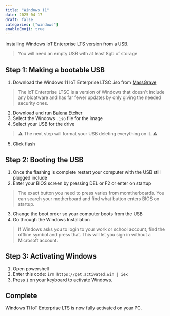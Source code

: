 ```yaml
---
title: "Windows 11"
date: 2025-04-17
draft: false
categories: ["windows"]
enableEmoji: true
---
```


Installing Windows IoT Enterprise LTS version from a USB.
> You will need an empty USB with at least 8gb of storage
## Step 1: Making a bootable USB

1. Download the Windows 11 IoT Enterprise LTSC .iso from [MassGrave](https://drive.massgrave.dev/en-us_windows_11_iot_enterprise_ltsc_2024_x64_dvd_f6b14814.iso)
> The IoT Enterprise LTSC is a version of Windows that doesn't include any bloatware and has far fewer updates by only giving the needed security ones.
2. Download and run [Balena Etcher](https://etcher.balena.io/)
3. Select the Windows ```.iso``` file for the image
4. Select your USB for the drive

> ⚠️ The next step will format your USB deleting everything on it. ⚠️
5. Click flash

## Step 2: Booting the USB
1. Once the flashing is complete restart your computer with the USB still plugged include
2. Enter your BIOS screen by pressing DEL or F2 or enter on startup
> The exact button you need to press varies from momtherboards. You can search your motherboard and find what button enters BIOS on startup.
3. Change the boot order so your computer boots from the USB
4. Go through the Windows Installation
> If Windows asks you to login to your work or school account, find the offline symbol and press that. This will let you sign in without a Microsoft account.

## Step 3: Activating Windows
1. Open powershell
2. Enter this code: ```irm https://get.activated.win | iex```
3. Press ```1``` on your keyboard to activate Windows.

## Complete
Windows 11 IoT Enterprise LTS is now fully activated on your PC.


